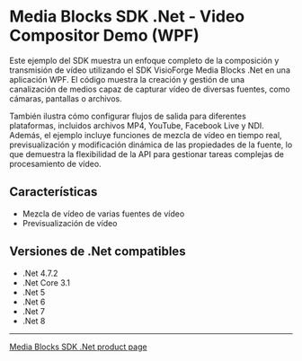 # Media Blocks SDK .Net - Video Compositor Demo (WPF)

Este ejemplo del SDK muestra un enfoque completo de la composición y transmisión de vídeo utilizando el SDK VisioForge Media Blocks .Net en una aplicación WPF. El código muestra la creación y gestión de una canalización de medios capaz de capturar vídeo de diversas fuentes, como cámaras, pantallas o archivos.

También ilustra cómo configurar flujos de salida para diferentes plataformas, incluidos archivos MP4, YouTube, Facebook Live y NDI. Además, el ejemplo incluye funciones de mezcla de vídeo en tiempo real, previsualización y modificación dinámica de las propiedades de la fuente, lo que demuestra la flexibilidad de la API para gestionar tareas complejas de procesamiento de vídeo.

## Características

- Mezcla de vídeo de varias fuentes de vídeo
- Previsualización de vídeo

## Versiones de .Net compatibles

- .Net 4.7.2
- .Net Core 3.1
- .Net 5
- .Net 6
- .Net 7
- .Net 8

---

[Media Blocks SDK .Net product page](https://www.visioforge.com/media-blocks-sdk)
